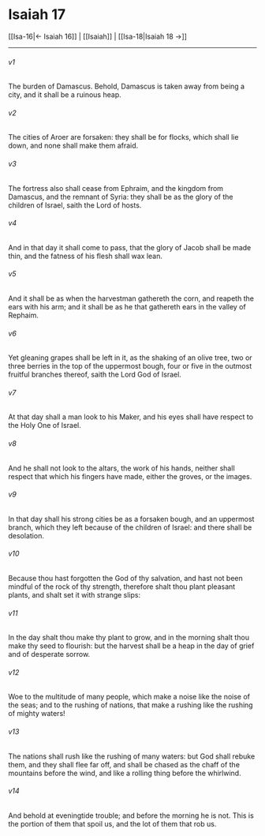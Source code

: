 # Isaiah 17

[[Isa-16|← Isaiah 16]] | [[Isaiah]] | [[Isa-18|Isaiah 18 →]]
***

###### v1
The burden of Damascus. Behold, Damascus is taken away from being a city, and it shall be a ruinous heap.
###### v2
The cities of Aroer are forsaken: they shall be for flocks, which shall lie down, and none shall make them afraid.
###### v3
The fortress also shall cease from Ephraim, and the kingdom from Damascus, and the remnant of Syria: they shall be as the glory of the children of Israel, saith the Lord of hosts.
###### v4
And in that day it shall come to pass, that the glory of Jacob shall be made thin, and the fatness of his flesh shall wax lean.
###### v5
And it shall be as when the harvestman gathereth the corn, and reapeth the ears with his arm; and it shall be as he that gathereth ears in the valley of Rephaim.
###### v6
Yet gleaning grapes shall be left in it, as the shaking of an olive tree, two or three berries in the top of the uppermost bough, four or five in the outmost fruitful branches thereof, saith the Lord God of Israel.
###### v7
At that day shall a man look to his Maker, and his eyes shall have respect to the Holy One of Israel.
###### v8
And he shall not look to the altars, the work of his hands, neither shall respect that which his fingers have made, either the groves, or the images.
###### v9
In that day shall his strong cities be as a forsaken bough, and an uppermost branch, which they left because of the children of Israel: and there shall be desolation.
###### v10
Because thou hast forgotten the God of thy salvation, and hast not been mindful of the rock of thy strength, therefore shalt thou plant pleasant plants, and shalt set it with strange slips:
###### v11
In the day shalt thou make thy plant to grow, and in the morning shalt thou make thy seed to flourish: but the harvest shall be a heap in the day of grief and of desperate sorrow.
###### v12
Woe to the multitude of many people, which make a noise like the noise of the seas; and to the rushing of nations, that make a rushing like the rushing of mighty waters!
###### v13
The nations shall rush like the rushing of many waters: but God shall rebuke them, and they shall flee far off, and shall be chased as the chaff of the mountains before the wind, and like a rolling thing before the whirlwind.
###### v14
And behold at eveningtide trouble; and before the morning he is not. This is the portion of them that spoil us, and the lot of them that rob us. 
